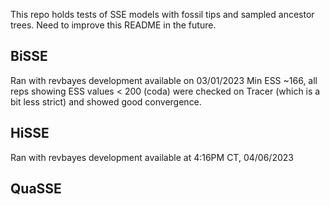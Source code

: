 This repo holds tests of SSE models with fossil tips and sampled ancestor trees. Need to improve this README in the future.

## BiSSE
Ran with revbayes development available on 03/01/2023
Min ESS ~166, all reps showing ESS values < 200 (coda) were checked on Tracer (which is a bit less strict) and showed good convergence.

## HiSSE
Ran with revbayes development available at 4:16PM CT, 04/06/2023

## QuaSSE
